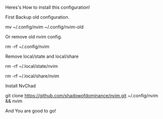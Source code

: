 Heres's How to install this configuration!

First Backup old configuration.

mv ~/.config/nvim ~/.config/nvim-old


Or remove old nvim config.

rm -rf ~/.config/nvim

Remove local/state and local/share

rm -rf ~/.local/state/nvim

rm -rf ~/.local/share/nvim


Install NvChad

git clone https://github.com/shadowofdominance/nvim.git ~/.config/nvim && nvim

And You are good to go!
